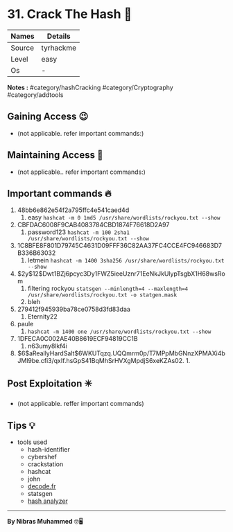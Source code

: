 # 31. Crack The Hash 🧭
Names | Details
--------|-----
Source | tyrhackme
Level | easy
Os | -

**Notes :**
#category/hashCracking 
#category/Cryptography 
#category/addtools 


## Gaining Access 😉
- (not applicable. refer important commands:)



## Maintaining Access 🥷
- (not applicable.. refer important commands:)


## Important commands 🔥
1. 48bb6e862e54f2a795ffc4e541caed4d
	1. easy `hashcat -m 0 1md5 /usr/share/wordlists/rockyou.txt --show`
2. CBFDAC6008F9CAB4083784CBD1874F76618D2A97
	1. password123 `hashcat -m 100 2sha1 /usr/share/wordlists/rockyou.txt --show`
3. 1C8BFE8F801D79745C4631D09FFF36C82AA37FC4CCE4FC946683D7B336B63032
	1. letmein `hashcat -m 1400 3sha256 /usr/share/wordlists/rockyou.txt --show`
4. \$2y\$12$Dwt1BZj6pcyc3Dy1FWZ5ieeUznr71EeNkJkUlypTsgbX1H68wsRom
	1. filtering rockyou `statsgen --minlength=4 --maxlength=4 /usr/share/wordlists/rockyou.txt -o statgen.mask`
	2. bleh
5. 279412f945939ba78ce0758d3fd83daa
	1.  Eternity22
6.  paule
	1.  `hashcat -m 1400 one /usr/share/wordlists/rockyou.txt --show`
7.  1DFECA0C002AE40B8619ECF94819CC1B
	1.  n63umy8lkf4i
8. \$6\$aReallyHardSalt$6WKUTqzq.UQQmrm0p/T7MPpMbGNnzXPMAXi4bJMl9be.cfi3/qxIf.hsGpS41BqMhSrHVXgMpdjS6xeKZAs02.
	1. 

## Post Exploitation ✴️
- (not applicable. reffer important commands)
## Tips 💡
- tools used
	- hash-identifier
	- cybershef
	- crackstation
	- hashcat
	- john
	- [decode.fr](https://www.dcode.fr/cipher-identifier)
	- statsgen
	- [hash analyzer](https://www.tunnelsup.com/hash-analyzer/)
--------------------------------
**By Nibras Muhammed** 🤓🖥️






